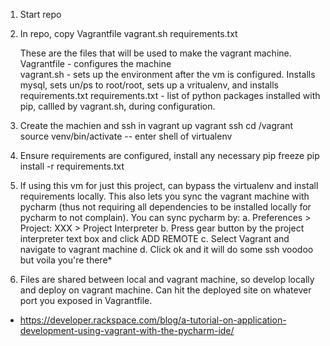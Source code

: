1. Start repo

2. In repo, copy
    Vagrantfile
    vagrant.sh
    requirements.txt

   These are the files that will be used to make the vagrant machine. 
   Vagrantfile      - configures the machine  
   vagrant.sh       - sets up the environment after the vm is configured. Installs mysql, 
   				        sets un/ps to root/root, sets up a vritualenv, and installs requirements.txt
   requirements.txt - list of python packages installed with pip, callled by vagrant.sh, during configuration.

3. Create the machien and ssh in
	vagrant up
	vagrant ssh
	  cd /vagrant
	source venv/bin/activate -- enter shell of virtualenv

4. Ensure requirements are configured, install any necessary
    pip freeze 
    pip install -r requirements.txt

5. If using this vm for just this project, can bypass the virtualenv and install requirements locally.
    This also lets you sync the vagrant machine with pycharm (thus not requiring all dependencies to be
    installed locally for pycharm to not complain). You can sync pycharm by:
      a. Preferences > Project: XXX > Project Interpreter
      b. Press gear button by the project interpreter text box and click ADD REMOTE
      c. Select Vagrant and navigate to vagrant machine
      d. Click ok and it will do some ssh voodoo but voila you're there*

6. Files are shared between local and vagrant machine, so develop locally and deploy on vagrant machine. 
     Can hit the deployed site on whatever port you exposed in Vagrantfile. 



* https://developer.rackspace.com/blog/a-tutorial-on-application-development-using-vagrant-with-the-pycharm-ide/